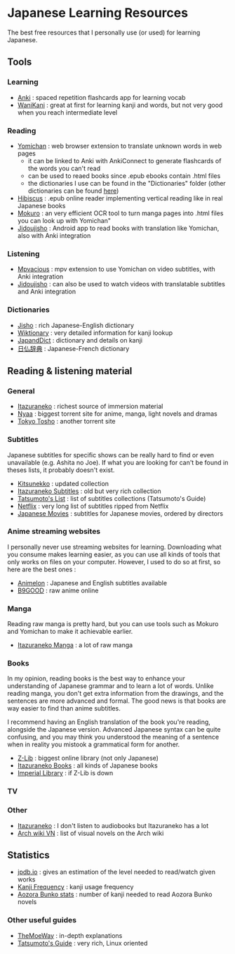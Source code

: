 # Japanese Learning Resources
The best free resources that I personally use (or used) for learning Japanese. 


## Tools

### Learning

* [Anki](https://ankiweb.net/shared/decks/) : spaced repetition flashcards app for learning vocab
* [WaniKani](https://ankiweb.net/shared/info/1609000301) : great at first for learning kanji and words, but not very good when you reach intermediate level

### Reading

* [Yomichan](https://addons.mozilla.org/en-US/firefox/addon/yomichan/) : web browser extension to translate unknown words in web pages
  * it can be linked to Anki with AnkiConnect to generate flashcards of the words you can't read
  * can be used to reaed books since .epub ebooks contain .html files
  * the dictionaries I use can be found in the "Dictionaries" folder (other dictionaries can be found [here](https://drive.google.com/drive/folders/1tTdLppnqMfVC5otPlX_cs4ixlIgjv_lH))
* [Hibiscus](http://read.hibiscus.moe/) : .epub online reader implementing vertical reading like in real Japanese books
* [Mokuro](https://github.com/kha-white/mokuro) : an very efficient OCR tool to turn manga pages into .html files you can look up with Yomichan"
* [Jidoujisho](https://github.com/lrorpilla/jidoujisho) : Android app to read books with translation like Yomichan, also with Anki integration
 
### Listening

* [Mpvacious](https://github.com/Ajatt-Tools/mpvacious) : mpv extension to use Yomichan on video subtitles, with Anki integration
* [Jidoujisho](https://github.com/lrorpilla/jidoujisho) : can also be used to watch videos with translatable subtitles and Anki integration

### Dictionaries

* [Jisho](https://jisho.org/) : rich Japanese-English dictionary
* [Wiktionary](https://en.wiktionary.org/) : very detailed information for kanji lookup
* [JapandDict](https://www.japandict.com/) : dictionary and details on kanji
* [日仏辞典](https://www.dictionnaire-japonais.com/) : Japanese-French dictionary


## Reading & listening material

### General

* [Itazuraneko](https://itazuraneko.neocities.org/library/librarymain.html) : richest source of immersion material
* [Nyaa](https://nyaa.si/) : biggest torrent site for anime, manga, light novels and dramas
* [Tokyo Tosho](https://www.tokyotosho.info/) : another torrent site

### Subtitles

Japanese subtitles for specific shows can be really hard to find or even unavailable (e.g. Ashita no Joe). If what you are looking for can't be found in theses lists, it probably doesn't exist.

* [Kitsunekko](https://kitsunekko.net/dirlist.php?dir=subtitles%2Fjapanese%2F) : updated collection
* [Itazuraneko Subtitles](https://itazuraneko.neocities.org/library/sub.html) : old but very rich collection
* [Tatsumoto's List](https://gist.github.com/tatsumoto-ren/78ba4e5b7c53c7ed2c987015fa05cc2b) : list of subtitles collections (Tatsumoto's Guide)
* [Netflix](https://mega.nz/folder/2H4CFQYR#bd9LHl9VOqdT3crrJa0Axw) : very long list of subtitles ripped from Netflix
* [Japanese Movies](https://github.com/eurusdagr/Japanese-Movies-Subtitles) : subtitles for Japanese movies, ordered by directors

### Anime streaming websites

I personally never use streaming websites for learning. Downloading what you consume makes learning easier, as you can use all kinds of tools that only works on files on your computer. However, I used to do so at first, so here are the best ones :

* [Animelon](https://animelon.com/) : Japanese and English subtitles available
* [B9GOOD](http://b9good.com/) : raw anime online

### Manga

Reading raw manga is pretty hard, but you can use tools such as Mokuro and Yomichan to make it achievable earlier.
* [Itazuraneko Manga](https://itazuraneko.neocities.org/library/manga.html) : a lot of raw manga

### Books

In my opinion, reading books is the best way to enhance your understanding of Japanese grammar and to learn a lot of words. Unlike reading manga, you don't get extra information from the drawings, and the sentences are more advanced and formal. The good news is that books are way easier to find than anime subtitles.

I recommend having an English translation of the book you're reading, alongside the Japanese version. Advanced Japanese syntax can be quite confusing, and you may think you understood the meaning of a sentence when in reality you mistook a grammatical form for another.

* [Z-Lib](https://z-lib.org/) : biggest online library (not only Japanese)
* [Itazuraneko Books](https://itazuraneko.neocities.org/library/shousetu.html) : all kinds of Japanese books
* [Imperial Library](http://kx5thpx2olielkihfyo4jgjqfb7zx7wxr3sd4xzt26ochei4m6f7tayd.onion/) : if Z-Lib is down

### TV

### Other

* [Itazuraneko](https://itazuraneko.neocities.org/library/onsei.html) : I don't listen to audiobooks but Itazuraneko has a lot
* [Arch wiki VN](https://wiki.archlinux.org/title/List_of_games#Visual_novels) : list of visual novels on the Arch wiki


## Statistics

* [jpdb.io](https://jpdb.io/) : gives an estimation of the level needed to read/watch given works
* [Kanji Frequency](https://scriptin.github.io/kanji-frequency/) : kanji usage frequency
* [Aozora Bunko stats](https://core6000.neocities.org/aozora/) : number of kanji needed to read Aozora Bunko novels


### Other useful guides
* [TheMoeWay](https://learnjapanese.moe/) : in-depth explanations
* [Tatsumoto's Guide](https://tatsumoto.neocities.org/blog/resources.html) : very rich, Linux oriented
